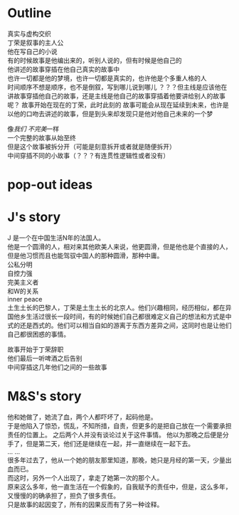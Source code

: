 Outline
=======
真实与虚构交织  
丁荣是叙事的主人公  
他在写自己的小说  
有的时候故事是他编出来的，听别人说的，但有时候是他自己的  
他讲述的故事穿插在他自己真实的故事中  
也许一切都是他的梦境，也许一切都是真实的，也许他是个多重人格的人  
时间顺序不想是顺序，也不是倒叙，写到哪儿说到哪儿  ？？？但主线是应该他在讲故事穿插他自己的故事，还是主线是他自己的故事穿插着他要讲给别人的故事呢？ 故事开始在现在的丁荣，此时此刻的         故事可能会从现在延续到未来，也许是以他的口吻去讲述的故事，但是到头来却发现只是他对他自己未来的一个梦  
  
像*我们 不完美*一样  
一个完整的故事从始至终  
但是这个故事被拆分开（可能是刻意拆开或者就是随便拆开）  
中间穿插不同的小故事（？？？有连贯性逻辑性或者没有）  

pop-out ideas
=======

J's story
=======
J 是一个在中国生活N年的法国人。  
他是一个圆滑的人，相对来其他欧美人来说，他更圆滑，但是他也是个直接的人，但是他习惯而且也能驾驭中国人的那种圆滑，那种中庸。  
公私分明  
自控力强  
完美主义者  
和W的关系  
inner peace  
土生土长的巴黎人，丁荣是土生土长的北京人。他们兴趣相同，经历相似，都在异国他乡生活过很长一段时间，有的时候她们自己都很难定义自己的想法和方式是中式的还是西式的。他们可以相当自如的游离于东西方差异之间，这同时也是让他们自己都很困惑的事情。  
  
故事开始于丁荣辞职  
他们最后一听啤酒之后告别  
中间穿插这几年他们之间的一些故事

M&S's story
=======
他和她做了，她流了血，两个人都吓坏了，起码他是。  
于是他陷入了惊恐，慌乱，不知所措，自责，但更多的是把自己放在一个需要承担责任的位置上。 
之后两个人并没有谈论过关于这件事情。 他以为那晚之后便是分手了，但是第二天，他们还是继续在一起，并一直继续在一起下去。  
... ...  
很多年过去了，他从一个她的朋友那里知道，那晚，她只是月经的第一天，少量出血而已。  
而这时，另外一个人出现了，拿走了她第一次的那个人。  
原来这么多年，他一直生活在一个假象的，自我赋予的责任中，但是，这么多年，又慢慢的的确承担了，担负了很多责任。  
只是故事的起因变了，所有的因果反而有了另一种诠释。
